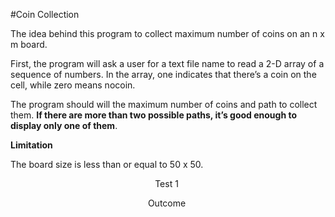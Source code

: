 #Coin Collection


<p>The idea behind this program to collect maximum number of coins on an n x m board.</p>

<p>First, the program will ask a user for a text file name to read a 2-D array of a sequence of numbers. In the array, one indicates that there’s a coin on the cell, while zero means nocoin.</p>

<p>The program should will the maximum number of coins and path to collect them. <b>If there are more than two possible paths, it’s good enough to display only one of them</b>.</p>

<b>Limitation</b>
<p>The board size is less than or equal to 50 x 50.</p>

<p align="center">
Test 1
<img sr=""/>
</p>
<p align="center">
Outcome
<img sr=""/>
</p>

